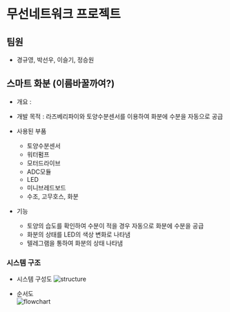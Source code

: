 # 무선네트워크 프로젝트

## 팀원
- 경규영, 박선우, 이슬기, 정승원

## 스마트 화분 (이름바꿀까여?)

  - 개요 : 
  
  - 개발 목적 : 라즈베리파이와 토양수분센서를 이용하여 화분에 수분을 자동으로 공급
  
  - 사용된 부품
    - 토양수분센서
    - 워터펌프
    - 모터드라이브
    - ADC모듈
    - LED
    - 미니브레드보드
    - 수조, 고무호스, 화분
      
  - 기능
    - 토양의 습도를 확인하여 수분이 적을 경우 자동으로 화분에 수분을 공급
    - 화분의 상태를 LED의 색상 변화로 나타냄
    - 텔레그램을 통하여 화분의 상태 나타냄
  
  ### 시스템 구조
  - 시스템 구성도
    ![structure](https://user-images.githubusercontent.com/71371940/101891035-dcec7b80-3be4-11eb-9c4b-831a60f7b424.png)

  - 순서도  
    ![flowchart](https://user-images.githubusercontent.com/71371940/101876756-4ada7800-3bd0-11eb-97d4-a5b9da465ff1.JPG)
